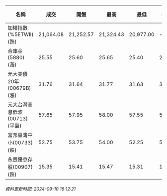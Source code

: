 | 名稱 | 成交 | 開盤 | 最高 | 最低 | 均價 | 成交金額(億) | 昨收 | 漲跌幅 | 漲跌 | 總量 | 昨量 | 振幅 |
| -------- | -------- | -------- | -------- |-------- | -------- | -------- |-------- |-------- |-------- | -------- | -------- |-------- |
|加權指數(%5ETWII) (跌)|21,064.08|21,252.57|21,324.43|20,977.00|-|3,294.07|21,144.44|0.38%|80.36|7,229,531|0|1.64%|
|合庫金(5880) (漲)|25.55|25.60|25.65|25.40|25.51|1.59|25.50|0.20%|0.05|6,217|10,652|0.98%|
|元大美債20年(00679B) (漲)|31.76|31.64|31.77|31.63|31.70|20.42|31.45|0.99%|0.31|64,415|48,850|0.45%|
|元大台灣高息低波(00713) (平盤)|57.65|57.95|58.00|57.55|57.75|6.49|57.65|0.00%|0.00|11,240|14,197|0.78%|
|富邦臺灣中小(00733) (跌)|52.75|53.75|54.00|52.25|53.04|0.846|53.45|1.31%|0.70|1,595|1,479|3.27%|
|永豐優息存股(00907) (跌)|15.35|15.41|15.47|15.31|15.38|0.468|15.38|0.20%|0.03|3,045|2,919|1.04%|
###### 資料更新時間: 2024-09-10 16:12:21